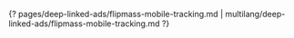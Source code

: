{? pages/deep-linked-ads/flipmass-mobile-tracking.md | multilang/deep-linked-ads/flipmass-mobile-tracking.md ?}
